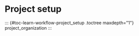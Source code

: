 Project setup
=============

::: {#toc-learn-workflow-project_setup .toctree maxdepth="1"}
project\_organization
:::
